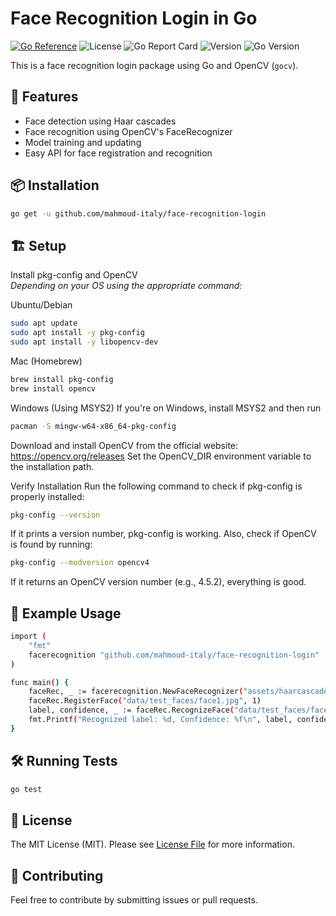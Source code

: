 # Face Recognition Login in Go 

[![Go Reference](https://pkg.go.dev/badge/github.com/mahmoud-italy/face-recognition-login.svg)](https://pkg.go.dev/github.com/mahmoud-italy/face-recognition-login)
![License](https://img.shields.io/github/license/mahmoud-italy/face-recognition-login)
![Go Report Card](https://goreportcard.com/badge/github.com/mahmoud-italy/face-recognition-login)
![Version](https://img.shields.io/github/tag/mahmoud-italy/face-recognition-login)
![Go Version](https://img.shields.io/badge/go-1.23.6-blue)
  
This is a face recognition login package using Go and OpenCV (`gocv`).
    
## 🚀 Features
- Face detection using Haar cascades
- Face recognition using OpenCV's FaceRecognizer  
- Model training and updating
- Easy API for face registration and recognition

## 📦 Installation 
 
```bash  
go get -u github.com/mahmoud-italy/face-recognition-login
``` 
  
## 🏗️ Setup 
Install pkg-config and OpenCV <br /> 
<i>Depending on your OS using the appropriate command:</i>

Ubuntu/Debian
```bash
sudo apt update
sudo apt install -y pkg-config
sudo apt install -y libopencv-dev
```

Mac (Homebrew)
```bash
brew install pkg-config
brew install opencv
```
 
Windows (Using MSYS2) If you're on Windows, install MSYS2 and then run
```bash 
pacman -S mingw-w64-x86_64-pkg-config
```
Download and install OpenCV from the official website: <a href="https://opencv.org/releases/" target="_blank">https://opencv.org/releases</a>
Set the OpenCV_DIR environment variable to the installation path.

Verify Installation
Run the following command to check if pkg-config is properly installed: 
```bash
pkg-config --version
```

If it prints a version number, pkg-config is working.
Also, check if OpenCV is found by running:
```bash
pkg-config --modversion opencv4
```
If it returns an OpenCV version number (e.g., 4.5.2), everything is good. <br />

## 🔧 Example Usage
```bash
import (
    "fmt"
	facerecognition "github.com/mahmoud-italy/face-recognition-login"
)

func main() {
    faceRec, _ := facerecognition.NewFaceRecognizer("assets/haarcascade_frontalface_default.xml", "models/face_model.yml")
    faceRec.RegisterFace("data/test_faces/face1.jpg", 1)
    label, confidence, _ := faceRec.RecognizeFace("data/test_faces/face1.jpg")
    fmt.Printf("Recognized label: %d, Confidence: %f\n", label, confidence)
}
```

## 🛠️ Running Tests
```bash
go test
```

## 🔖 License
The MIT License (MIT). Please see [License File](LICENSE.md) for more information.

## 🤝 Contributing
Feel free to contribute by submitting issues or pull requests.
